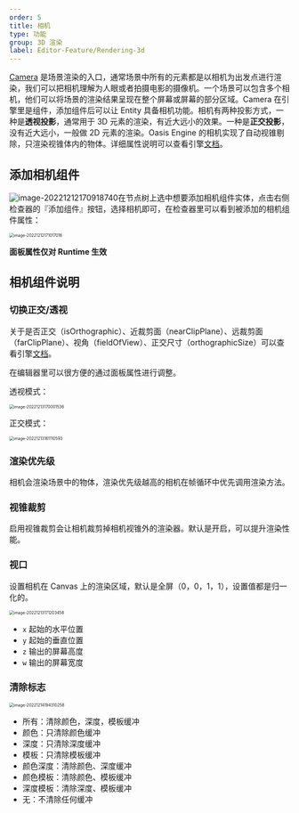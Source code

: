 ```yaml
---
order: 5
title: 相机
type: 功能
group: 3D 渲染
label: Editor-Feature/Rendering-3d
---
```


[Camera](${docs}camera-cn) 是场景渲染的入口，通常场景中所有的元素都是以相机为出发点进行渲染，我们可以把相机理解为人眼或者拍摄电影的摄像机。一个场景可以包含多个相机，他们可以将场景的渲染结果呈现在整个屏幕或屏幕的部分区域。Camera 在引擎里是组件，添加组件后可以让 Entity 具备相机功能。相机有两种投影方式，一种是**透视投影**，通常用于 3D 元素的渲染，有近大远小的效果。一种是**正交投影**，没有近大远小，一般做 2D 元素的渲染。Oasis Engine 的相机实现了自动视锥剔除，只渲染视锥体内的物体。详细属性说明可以查看引擎[文档](https://oasisengine.cn/#/docs/latest/zh/camera.zh-CN)。

## 添加相机组件

![image-20221212170918740](https://mdn.alipayobjects.com/rms/afts/img/A*ezoYSoV7hhUAAAAAAAAAAAAAARQnAQ/original/image-20221212170918740.png)在节点树上选中想要添加相机组件实体，点击右侧检查器的『添加组件』按钮，选择相机即可，在检查器里可以看到被添加的相机组件属性：

<img src="https://mdn.alipayobjects.com/rms/afts/img/A*KAfnSrWFK24AAAAAAAAAAAAAARQnAQ" alt="image-20221212171017016" style="zoom:50%;" />

**面板属性仅对 Runtime 生效**

## 相机组件说明

### 切换正交/透视

关于是否正交（isOrthographic）、近裁剪面（nearClipPlane）、远裁剪面（farClipPlane）、视角（fieldOfView）、正交尺寸（orthographicSize）可以查看引擎[文档](https://oasisengine.cn/#/docs/latest/zh/camera.zh-CN)。

在编辑器里可以很方便的通过面板属性进行调整。

透视模式：

<img src="https://mdn.alipayobjects.com/rms/afts/img/A*8u8LSZJ_HoUAAAAAAAAAAAAAARQnAQ/original/image-20221213170001536.png" alt="image-20221213170001536" style="zoom:50%;" />

正交模式：

<img src="https://mdn.alipayobjects.com/rms/afts/img/A*giycTJdSQS8AAAAAAAAAAAAAARQnAQ/original/image-20221213161110593.png" alt="image-20221213161110593" style="zoom:50%;" />

### 渲染优先级

相机会渲染场景中的物体，渲染优先级越高的相机在帧循环中优先调用渲染方法。

### 视锥裁剪

启用视锥裁剪会让相机裁剪掉相机视锥外的渲染器。默认是开启，可以提升渲染性能。

### 视口

设置相机在 Canvas 上的渲染区域，默认是全屏（0，0，1，1），设置值都是归一化的。

<img src="https://mdn.alipayobjects.com/rms/afts/img/A*uVoKRKmg6V8AAAAAAAAAAAAAARQnAQ/original/image-20221213171203458.png" alt="image-20221213171203458" style="zoom:50%;" />

- `x` 起始的水平位置
- `y` 起始的垂直位置
- `z` 输出的屏幕高度
- `w` 输出的屏幕宽度 

### 清除标志

<img src="https://mdn.alipayobjects.com/rms/afts/img/A*tBOkTbZS30AAAAAAAAAAAAAAARQnAQ/original/image-20221214194310258.png" alt="image-20221214194310258" style="zoom:50%;" />

- 所有：清除颜色，深度，模板缓冲
- 颜色：只清除颜色缓冲
- 深度：只清除深度缓冲
- 模板：只清除模板缓冲
- 颜色深度：清除颜色、深度缓冲
- 颜色模板：清除颜色、模板缓冲
- 深度模板：清除深度、模板缓冲
- 无：不清除任何缓冲

